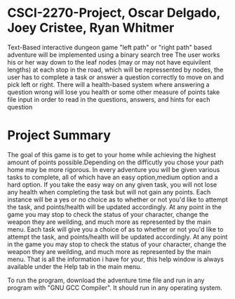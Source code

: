 # CSCI-2270-Project, Oscar Delgado, Joey Cristee, Ryan Whitmer
Text-Based interactive dungeon game
"left path" or "right path" based adventure
will be implemented using a binary search tree
The user works his or her way down to the leaf nodes (may or may not have equivilent lengths)
at each stop in the road, which will be repressented by nodes, the user has to complete a task or answer a question correctly to move on and pick left or right.
There will a health-based system where answering a question wrong will lose you health or some other measure of points
take file input in order to read in the questions, answers, and hints for each question


# Project Summary
The goal of this game is to get to your home while achieving the highest amount of points possible.Depending on the difficutly you chose your path home may be more rigorous. In every adventure you will be given various tasks to complete, all of which have an easy option,medium option and a hard option. If you take the easy way on any given task, you will not lose any health when completing the task but will not gain any points. Each instance will be a yes or no choice as to whether or not you'd like to attempt the task, and points/health will be updated accordingly. At any point in the game you may stop to check the status of your character, change the weapon they are weilding, and much more as represented by the main menu. Each task will give you a choice of as to whether or not you'd like to attempt the task, and points/health will be updated accordingly. At any point in the game you may stop to check the status of your character, change the weapon they are weilding, and much more as represented by the main menu. That is all the information i have for your, this help window is always available under the Help tab in the main menu. 

To run the program, download the adventure time file and run in any program with "GNU GCC Compiler".
It should run in any operating system.

